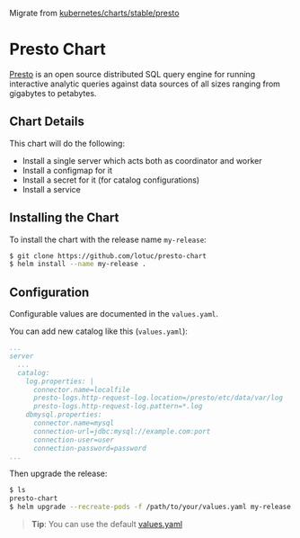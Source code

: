 Migrate from [kubernetes/charts/stable/presto](https://github.com/kubernetes/charts/tree/master/stable/presto)

# Presto Chart

[Presto](http://prestodb.io/) is an open source distributed SQL query engine for running interactive analytic queries against data sources of all sizes ranging from gigabytes to petabytes.

## Chart Details

This chart will do the following:

* Install a single server which acts both as coordinator and worker
* Install a configmap for it
* Install a secret for it (for catalog configurations)
* Install a service

## Installing the Chart

To install the chart with the release name `my-release`:

```bash
$ git clone https://github.com/lotuc/presto-chart
$ helm install --name my-release .
```

## Configuration

Configurable values are documented in the `values.yaml`.

You can add new catalog like this (`values.yaml`):

```yaml
...
server
  ...
  catalog:
    log.properties: |
      connector.name=localfile
      presto-logs.http-request-log.location=/presto/etc/data/var/log
      presto-logs.http-request-log.pattern=*.log
    dbmysql.properties:
      connector.name=mysql
      connection-url=jdbc:mysql://example.com:port
      connection-user=user
      connection-password=password
...
```

Then upgrade the release:

```bash
$ ls
presto-chart
$ helm upgrade --recreate-pods -f /path/to/your/values.yaml my-release ./presto-chart
```


> **Tip**: You can use the default [values.yaml](values.yaml)
